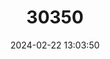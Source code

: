 ---
title: "30350"
category: "Leucadendron argenteum"
draft: false
date: 2024-02-22 13:03:50
languages:
  English: ["Cape Silver Tree", "Silver Tree"]
---